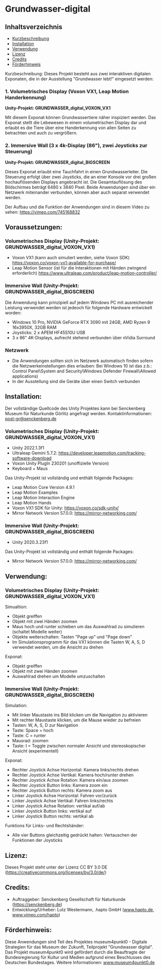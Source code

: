 # Grundwasser-digital

## Inhaltsverzeichnis
* [Kurzbeschreibung](#Kurzbeschreibung)
* [Installation](#Installation)
* [Verwendung](#Verwendung)
* [Lizenz](#Lizenz)
* [Credits](#Credits)
* [Förderhinweis](#Förderhinweis)



Kurzbeschreibung: Dieses Projekt besteht aus zwei interaktiven digitalen Exponaten, die in der Ausstellung "Grundwasser lebt!" eingesetzt werden:

### 1. Volumetrisches Display (Voxon VX1, Leap Motion Handerkennung)
**Unity-Projekt: GRUNDWASSER_digital_VOXON_VX1**

Mit diesem Exponat können Grundwassertiere näher inspiziert werden. Das Exponat stellt die Lebewesen in einem volumetrischen Display dar und erlaubt es die Tiere über eine Handerkennung von allen Seiten zu betrachten und auch zu vergrößern.

### 2. Immersive Wall (3 x 4k-Display (86"), zwei Joysticks zur Steuerung)
**Unity-Projekt: GRUNDWASSER_digital_BIGSCREEN**

Dieses Exponat erlaubt eine Tauchfahrt in einen Grundwasserleiter. Die Steuerung erfolgt über zwei Joysticks, die an einer Konsole vor drei großen hochauflösenden Displays angebracht ist. Die Gesamtauflösung des Bildschirmes beträgt 6480 x 3840 Pixel. Beide Anwendungen sind über ein Netzwerk miteinander verbunden, können aber auch separat verwendet werden.

Der Aufbau und die Funktion der Anwendungen sind in diesem Video zu sehen:
https://vimeo.com/745168832

## Voraussetzungen:

### Volumetrisches Display (Unity-Projekt: GRUNDWASSER_digital_VOXON_VX1)

- Voxon VX1 (kann auch simuliert werden, siehe Voxon SDK)
https://voxon.co/voxon-vx1-available-for-purchase/
- Leap Motion Sensor (ist für die Interaktionen mit Händen zwingend erforderlich)
https://www.ultraleap.com/product/leap-motion-controller/

### Immersive Wall (Unity-Projekt: GRUNDWASSER_digital_BIGSCREEN)

Die Anwendung kann prinzipiell auf jedem Windows PC mit ausreichender Leistung verwendet werden ist jedeoch für folgende Hardware entwickelt worden:

- Windows 10 Pro, NVIDIA GeForce RTX 3090 mit 24GB, AMD Ryzen 9 16x3950X, 32GB RAM
- Joysticks: 2 x APEM HF45S10U USB
- 3 x 86" 4K-Displays, aufrecht stehend verbunden über nVidia Surround

### Netzwerk

- Die Anwendungen sollten sich im Netzwerk automatisch finden sofern die Netzwerkeinstellungen dies erlauben:
Bei Windows 10 ist das z.b.: Control Panel\System and Security\Windows Defender Firewall\Allowed applications)
- In der Ausstellung sind die Geräte über einen Switch verbunden

## Installation:

Der vollständige Quellcode des Unity Projektes kann bei Senckenberg Museum für Naturkunde Görlitz angefragt werden.
Kontaktinformationen: post-gr@senckenberg.de

### Volumetrisches Display (Unity-Projekt: GRUNDWASSER_digital_VOXON_VX1)

- Unity 2022.1.3f1
- Ultraleap Gemini 5.7.2: https://developer.leapmotion.com/tracking-software-download
- Voxon Unity PlugIn 230201 (unoffizielle Version)
- Keyboard + Maus

Das Unity-Projekt ist vollständig und enthält folgende Packages:

- Leap Motion Core Version 4.9.1
- Leap Motion Examples
- Leap Motion Interaction Engine
- Leap Motion Hands
- Voxon VX1 SDK für Unity: https://voxon.co/sdk-unity/
- Mirror Network Version 57.0.0: https://mirror-networking.com/

### Immersive Wall (Unity-Projekt: GRUNDWASSER_digital_BIGSCREEN)

- Unity 2020.3.23f1

Das Unity-Projekt ist vollständig und enthält folgende Packages:
- Mirror Network Version 57.0.0: https://mirror-networking.com/

## Verwendung:

### Volumetrisches Display (Unity-Projekt: GRUNDWASSER_digital_VOXON_VX1)

Simualtion:
- Objekt greiffen
- Objekt mit zwei Händen zoomen
- Maus hoch und runter schieben um das Auswahlrad zu simulieren (schaltet Modelle weiter)
- Objekte weiterschalten: Tasten "Page up" und "Page down"
- Im Simulationsprogramm für das VX1 können die Tasten W, A, S, D verwendet werden, um die Ansicht zu drehen

Exponat:
- Objekt greiffen
- Objekt mit zwei Händen zoomen
- Auswahlrad drehen um Modelle umzuschalten

### Immersive Wall (Unity-Projekt: GRUNDWASSER_digital_BIGSCREEN)

Simulation: 
- Mit linker Maustaste ins Bild klicken um die Navigation zu aktivieren
- Mit rechter Maustaste klicken, um die Mause wieder zu befreien
- Tasten: W, A, S, D zur Navigation
- Taste: Space = hoch
- Taste: C = runter
- Mausrad: zoomen
- Taste: I = Toggle zwischen normaler Ansicht und stereoskopischer Ansicht (experimentell)

Exponat: 
- Rechter Joystick Achse Horizontal: Kamera links/rechts drehen
- Rechter Joystick Achse Vertikal: Kamera hoch/runter drehen
- Rechter Joystick Achse Rotation: Kamera ein/aus zoomen
- Rechter Joystick Button links: Kamera zoom ein
- Rechter Joystick Button rechts: Kamera zoom aus
- Linker Joystick Achse Horizontal: Fahren vor/zurück
- Linker Joystick Achse Vertikal: Fahren links/rechts
- Linker Joystick Achse Rotation: vertikal auf/ab
- Linker Joystick Button links: vertikal auf
- Linker Joystick Button rechts: vertikal ab

Funktions für Links- und Rechtshänder:
- Alle vier Buttons gleichzeitig gedrückt halten: Vertauschen der Funktionen der Joysticks

## Lizenz:

Dieses Projekt steht unter der Lizenz CC BY 3.0 DE (https://creativecommons.org/licenses/by/3.0/de/)

## Credits:

- Auftraggeber: Senckenberg Gesellschaft für Naturkunde (https://senckenberg.de)
- Entwicklung/Urheber: Lutz Westermann, .hapto GmbH (www.hapto.de, www.vimeo.com/hapto)

## Förderhinweis:

Diese Anwendungen sind Teil des Projektes museum4punkt0 - Digitale Strategien für das Museum der Zukunft, Teilprojekt "Grundwasser digital". Das Projekt museum4punkt0 wird gefördert durch die Beauftragte der Bundesregierung für Kultur und Medien aufgrund eines Beschlusses des Deutschen Bundestages.
Weitere Informationen: www.museum4punkt0.de
